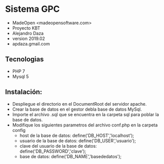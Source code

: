 # Sistema GPC
- MadeOpen <madeopensoftware.com>
- Proyecto KBT
- Alejandro Daza
- version 2019.02
- apdaza.gmail.com

## Tecnologias
- PHP 7
- Mysql 5

## Instalación:
- Despliegue el directorio en el DocumentRoot del servidor apache.
- Crear la base de datos en el gestor debla base de datos MySql.
- Importe el archivo .sql que se encuentra en la carpeta sql para poblar la base de datos.
- Modifique los siguientes parametros del archivo conf.php en la carpeta config
  - host de la base de datos: define('DB_HOST','localhost');
  - usuario de la base de datos: define('DB_USER','usuario');
  - clave del usuario de la base de datos: define('DB_PASSWORD','clave');
  - base de datos: define('DB_NAME','basededatos');
